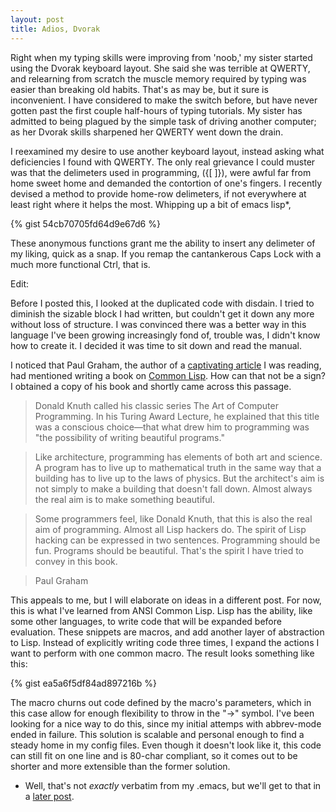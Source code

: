 ```yaml
---
layout: post
title: Adios, Dvorak
---
```


Right when my typing skills were improving from 'noob,' my sister started using the Dvorak keyboard layout. She said she was terrible at QWERTY, and relearning from scratch the muscle memory required by typing was easier than breaking old habits. That's as may be, but it sure is inconvenient. I have considered to make the switch before, but have never gotten past the first couple half-hours of typing tutorials. My sister has admitted to being plagued by the simple task of driving another computer; as her Dvorak skills sharpened her QWERTY went down the drain.

I reexamined my desire to use another keyboard layout, instead asking what deficiencies I found with QWERTY. The only real grievance I could muster was that the delimeters used in programming, ({[ ]}), were awful far from home sweet home and demanded the contortion of one's fingers. I recently devised a method to provide home-row delimeters, if not everywhere at least right where it helps the most. Whipping up a bit of emacs lisp*,

{% gist 54cb70705fd64d9e67d6 %}

These anonymous functions grant me the ability to insert any delimeter of my liking, quick as a snap. If you remap the cantankerous Caps Lock with a much more functional Ctrl, that is.

Edit:

Before I posted this, I looked at the duplicated code with disdain. I tried to diminish the sizable block I had written, but couldn't get it down any more without loss of structure. I was convinced there was a better way in this language I've been growing increasingly fond of, trouble was, I didn't know how to create it. I decided it was time to sit down and read the manual.

I noticed that Paul Graham, the author of a [captivating article](http://www.paulgraham.com/avg.html) I was reading, had mentioned writing a book on [Common Lisp](http://www.amazon.com/ANSI-Common-LISP-Paul-Graham/dp/0133708756). How can that not be a sign? I obtained a copy of his book and shortly came across this passage.

> Donald Knuth called his classic series The Art of Computer Programming. In his Turing Award Lecture, he explained that this title was a conscious choice—that what drew him to programming was "the possibility of writing beautiful programs."

> Like architecture, programming has elements of both art and science. A program has to live up to mathematical truth in the same way that a building has to live up to the laws of physics. But the architect's aim is not simply to make a building that doesn't fall down. Almost always the real aim is to make something beautiful.

> Some programmers feel, like Donald Knuth, that this is also the real aim of programming. Almost all Lisp hackers do. The spirit of Lisp hacking can be expressed in two sentences. Programming should be fun. Programs should be beautiful. That's the spirit I have tried to convey in this book.

> Paul Graham

This appeals to me, but I will elaborate on ideas in a different post. For now, this is what I've learned from ANSI Common Lisp. Lisp has the ability, like some other languages, to write code that will be expanded before evaluation. These snippets are macros, and add another layer of abstraction to Lisp. Instead of explicitly writing code three times, I expand the actions I want to perform with one common macro. The result looks something like this:

{% gist ea5a6f5df84ad897216b %}

The macro churns out code defined by the macro's parameters, which in this case allow for enough flexibility to throw in the "-&gt;" symbol. I've been looking for a nice way to do this, since my initial attemps with abbrev-mode ended in failure. This solution is scalable and personal enough to find a steady home in my config files. Even though it doesn't look like it, this code can still fit on one line and is 80-char compliant, so it comes out to be shorter and more extensible than the former solution.

* Well, that's not *exactly* verbatim from my .emacs, but we'll get to that in a [later post](http://todo.org).
